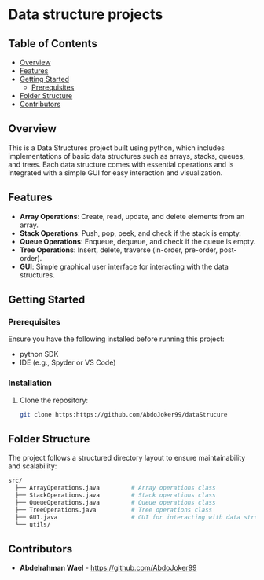 # Data structure projects

## Table of Contents
- [Overview](#overview)
- [Features](#features)
- [Getting Started](#getting-started)
  - [Prerequisites](#prerequisites)
- [Folder Structure](#folder-structure)
- [Contributors](#contributors)

## Overview
This is a Data Structures project built using python, which includes implementations of basic data structures such as arrays, stacks, queues, and trees. Each data structure comes with essential operations and is integrated with a simple GUI for easy interaction and visualization.


## Features
- **Array Operations**: Create, read, update, and delete elements from an array.
- **Stack Operations**: Push, pop, peek, and check if the stack is empty.
- **Queue Operations**: Enqueue, dequeue, and check if the queue is empty.
- **Tree Operations**: Insert, delete, traverse (in-order, pre-order, post-order).
- **GUI**: Simple graphical user interface for interacting with the data structures.

## Getting Started

### Prerequisites
Ensure you have the following installed before running this project:
- python SDK
- IDE (e.g., Spyder or VS Code)

### Installation
1. Clone the repository:
   ```bash
   git clone https:https://github.com/AbdoJoker99/dataStrucure

## Folder Structure

The project follows a structured directory layout to ensure maintainability and scalability:

```bash
src/
  ├── ArrayOperations.java         # Array operations class
  ├── StackOperations.java         # Stack operations class
  ├── QueueOperations.java         # Queue operations class
  ├── TreeOperations.java          # Tree operations class
  ├── GUI.java                     # GUI for interacting with data structures
  └── utils/           
```

## Contributors

- **Abdelrahman Wael** - https://github.com/AbdoJoker99


